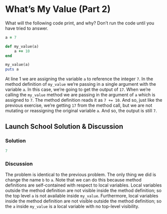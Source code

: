 # What’s My Value (Part 2)
What will the following code print, and why? Don’t run the code until you have tried to answer.

```rb
a = 7

def my_value(a)
	a += 10
end 

my_value(a)
puts a 
```

At line 1 we are assigning the variable `a` to reference the integer `7`. In the method definition of `my_value` we’re passing in a single argument with the variable `a`. In this case, we’re going to get the output of `17`. When we’re calling the `my_value` method we are passing in the argument of `a` which is assigned to `7`. The method definition reads it as `7 += 10`. And so, just like the previous exercise, we’re getting `17` from the method call, but we are not mutating or reassigning the original variable `a`. And so, the output is still `7`.

## Launch School Solution & Discussion
### Solution 

```rb 
7
```

### Discussion

The problem is identical to the previous problem. The only thing we did is change the name `b` to `a`. Note that we can do this because method definitions are self-contained with respect to local variables. Local variables outside the method definition are not visible inside the method definition; so the top level `a` is not available inside `my_value`. Furthermore, local variables inside the method definition are not visible outside the method definition; so the `a` inside `my_value` is a local variable with no top-level visibility.